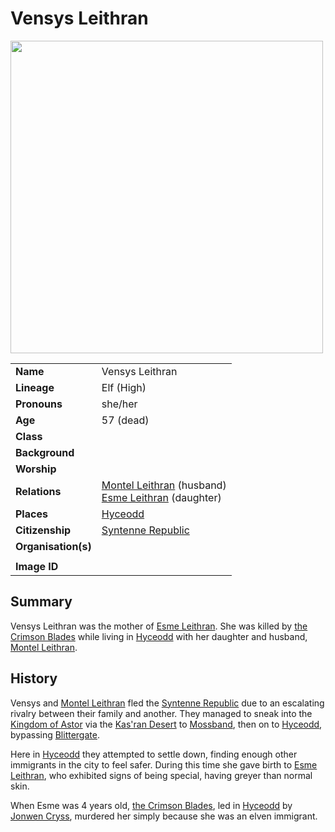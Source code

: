 # Vensys Leithran

<img src="https://raw.githubusercontent.com/jesskelsall/astarus-images/main/characters/portraits/imageid.png" height="500" />

|||
| --- | --- |
| **Name** | Vensys Leithran | character.4
| **Lineage** | Elf (High) |
| **Pronouns** | she/her |
| **Age** | 57 (dead) |
| **Class** | |
| **Background** | |
| **Worship** | |
| **Relations** | [Montel Leithran](montel-leithran.md) (husband)<br>[Esme Leithran](esme-leithran.md) (daughter) |
| **Places** | [Hyceodd](../places/settlements/towns/hyceodd.md) |
| **Citizenship** | [Syntenne Republic](../civilisations/syntenne-republic/syntenne-republic.md) |
| **Organisation(s)** | |
|||
| **Image ID** | |

## Summary

Vensys Leithran was the mother of [Esme Leithran](esme-leithran.md). She was killed by [the Crimson Blades](../organisations/criminals/the-crimson-blades.md) while living in [Hyceodd](../places/settlements/towns/hyceodd.md) with her daughter and husband, [Montel Leithran](montel-leithran.md).

## History

Vensys and [Montel Leithran](montel-leithran.md) fled the [Syntenne Republic](../civilisations/syntenne-republic/syntenne-republic.md) due to an escalating rivalry between their family and another. They managed to sneak into the [Kingdom of Astor](../civilisations/kingdom-of-astor/kingdom-of-astor.md) via the [Kas'ran Desert](../places/topography/valleys-plains-deserts/kasran-desert.md) to [Mossband](../places/settlements/villages/mossband.md), then on to [Hyceodd](../places/settlements/towns/hyceodd.md), bypassing [Blittergate](../places/settlements/towns/blittergate.md).

Here in [Hyceodd](../places/settlements/towns/hyceodd.md) they attempted to settle down, finding enough other immigrants in the city to feel safer. During this time she gave birth to [Esme Leithran](esme-leithran.md), who exhibited signs of being special, having greyer than normal skin.

When Esme was 4 years old, [the Crimson Blades](../organisations/criminals/the-crimson-blades.md), led in [Hyceodd](../places/settlements/towns/hyceodd.md) by [Jonwen Cryss](jonwen-cryss.md), murdered her simply because she was an elven immigrant.
